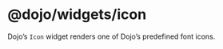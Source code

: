 # <span class="citation" data-cites="dojo/widgets/icon"><span class="citation" data-cites="dojo/widgets/icon"><span class="citation" data-cites="dojo/widgets/icon"><span class="citation" data-cites="dojo/widgets/icon">@dojo/widgets/icon</span></span></span></span>

Dojo’s `Icon` widget renders one of Dojo’s predefined font icons.
